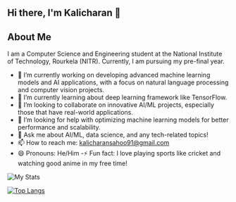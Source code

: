 ## Hi there, I'm Kalicharan 👋
## About Me
I am a Computer Science and Engineering student at the National Institute of Technology, Rourkela (NITR). Currently, I am pursuing my pre-final year.

- 🔭 I’m currently working on developing advanced machine learning models and AI applications, with a focus on natural language processing and computer vision projects.
- 🌱 I’m currently learning about deep learning framework like TensorFlow.
- 👯 I’m looking to collaborate on innovative AI/ML projects, especially those that have real-world applications.
- 🤔 I’m looking for help with optimizing machine learning models for better performance and scalability.
- 💬 Ask me about AI/ML, data science, and any tech-related topics!
- 📫 How to reach me: [
kalicharansahoo91@gmail.com](mailto:kalicharansahoo91@gmail.com)
- 😄 Pronouns: He/Him
-⚡ Fun fact: I love playing sports like cricket and watching good anime in my free time!

<!--
**Kali414/Kali414** is a ✨ _special_ ✨ repository because its `README.md` (this file) appears on your GitHub profile.

Here are some ideas to get you started:

- 🔭 I’m currently working on ...
- 🌱 I’m currently learning ...
- 👯 I’m looking to collaborate on ...
- 🤔 I’m looking for help with ...
- 💬 Ask me about ...
- 📫 How to reach me: ...
- 😄 Pronouns: ...
- ⚡ Fun fact: ...
-->
<img alt="My Stats" src="https://github-readme-stats.vercel.app/api?username=Kali414&show_icons=true&theme=cobalt"/>

[![Top Langs](https://github-readme-stats.vercel.app/api/top-langs/?username=Kali414&layout=donut-vertical&theme=cobalt)](https://github.com/Kali414/github-readme-stats)
